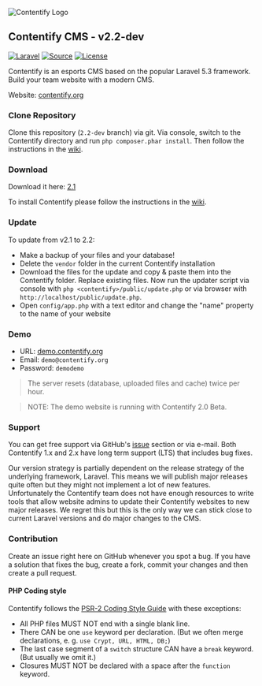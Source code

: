 ![Contentify Logo](http://www.contentify.org/img/hero_small.png)

## Contentify CMS - v2.2-dev

[![Laravel](https://img.shields.io/badge/Laravel-5.2-orange.svg?style=flat-square)](http://laravel.com)
[![Source](http://img.shields.io/badge/source-Contentify/Contentify-blue.svg?style=flat-square)](https://github.com/Contentify/Contentify)
[![License](http://img.shields.io/badge/license-MIT-brightgreen.svg?style=flat-square)](https://tldrlegal.com/license/mit-license)

Contentify is an esports CMS based on the popular Laravel 5.3 framework. Build your team website with a modern CMS.

Website: [contentify.org](http://contentify.org/)

### Clone Repository

Clone this repository (`2.2-dev` branch) via git. Via console, switch to the Contentify directory and run `php composer.phar install`. Then follow the instructions in the [wiki](https://github.com/Contentify/Contentify/wiki/Installation).

### Download

Download it here: [2.1](https://github.com/Contentify/Contentify/releases/tag/v2.1)

To install Contentify please follow the instructions in the [wiki](https://github.com/Contentify/Contentify/wiki/Installation).

### Update

To update from v2.1 to 2.2:
* Make a backup of your files and your database!
* Delete the `vendor` folder in the current Contentify installation
* Download the files for the update and copy & paste them into the Contentify folder. Replace existing files.
Now run the updater script via console with `php <contentify>/public/update.php` or via browser with `http://localhost/public/update.php`.
* Open `config/app.php` with a text editor and change the "name" property to the name of your website

### Demo

* URL: [demo.contentify.org](http://demo.contentify.org/)
* Email: `demo@contentify.org`
* Password: `demodemo`

> The server resets (database, uploaded files and cache) twice per hour.

> NOTE: The demo website is running with Contentify 2.0 Beta.

### Support

You can get free support via GitHub's [issue](https://github.com/Contentify/Contentify/issues) section or via e-mail. Both Contentify 1.x and 2.x have long term support (LTS) that includes bug fixes. 

Our version strategy is partially dependent on the release strategy of the underlying framework, Laravel. This means we will publish major releases quite often but they might not implement a lot of new features. Unfortunately the Contentify team does not have enough resources to write tools that allow website admins to update their Contentify websites to new major releases. We regret this but this is the only way we can stick close to current Laravel versions and do major changes to the CMS.

### Contribution

Create an issue right here on GitHub whenever you spot a bug. If you have a solution that fixes the bug, create a fork, commit your changes and then create a pull request.

#### PHP Coding style

Contentify follows the [PSR-2 Coding Style Guide](https://github.com/php-fig/fig-standards/blob/master/accepted/PSR-2-coding-style-guide.md) with these exceptions:

* All PHP files MUST NOT end with a single blank line.
* There CAN be one `use` keyword per declaration. (But we often merge declarations, e. g. `use Crypt, URL, HTML, DB;`)
* The last case segment of a `switch` structure CAN have a `break` keyword. (But usually we omit it.)
* Closures MUST NOT be declared with a space after the `function` keyword.
